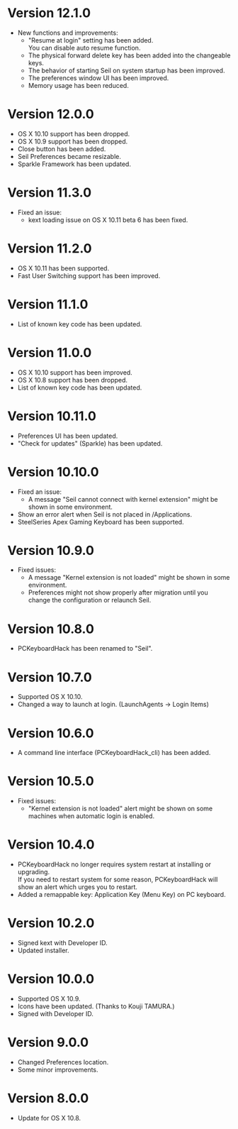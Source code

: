 # Version 12.1.0

* New functions and improvements:
  * "Resume at login" setting has been added. <br />
    You can disable auto resume function.
  * The physical forward delete key has been added into the changeable keys.
  * The behavior of starting Seil on system startup has been improved.
  * The preferences window UI has been improved.
  * Memory usage has been reduced.


# Version 12.0.0

* OS X 10.10 support has been dropped.
* OS X 10.9 support has been dropped.
* Close button has been added.
* Seil Preferences became resizable.
* Sparkle Framework has been updated.


# Version 11.3.0

* Fixed an issue:
  * kext loading issue on OS X 10.11 beta 6 has been fixed.


# Version 11.2.0

* OS X 10.11 has been supported.
* Fast User Switching support has been improved.


# Version 11.1.0

* List of known key code has been updated.


# Version 11.0.0

* OS X 10.10 support has been improved.
* OS X 10.8 support has been dropped.
* List of known key code has been updated.


# Version 10.11.0

* Preferences UI has been updated.
* "Check for updates" (Sparkle) has been updated.


# Version 10.10.0

* Fixed an issue:
    * A message "Seil cannot connect with kernel extension" might be shown in some environment.
* Show an error alert when Seil is not placed in /Applications.
* SteelSeries Apex Gaming Keyboard has been supported.


# Version 10.9.0

* Fixed issues:
  * A message "Kernel extension is not loaded" might be shown in some environment.
  * Preferences might not show properly after migration until you change the configuration or relaunch Seil.


# Version 10.8.0

* PCKeyboardHack has been renamed to "Seil".


# Version 10.7.0

* Supported OS X 10.10.
* Changed a way to launch at login. (LaunchAgents -> Login Items)


# Version 10.6.0

* A command line interface (PCKeyboardHack_cli) has been added.


# Version 10.5.0

* Fixed issues:
    * "Kernel extension is not loaded" alert might be shown on some machines when automatic login is enabled.


# Version 10.4.0

* PCKeyboardHack no longer requires system restart at installing or upgrading. <br />
  If you need to restart system for some reason, PCKeyboardHack will show an alert which urges you to restart.
* Added a remappable key: Application Key (Menu Key) on PC keyboard.


# Version 10.2.0

* Signed kext with Developer ID.
* Updated installer.


# Version 10.0.0

* Supported OS X 10.9.
* Icons have been updated. (Thanks to Kouji TAMURA.)
* Signed with Developer ID.


# Version 9.0.0

* Changed Preferences location.
* Some minor improvements.


# Version 8.0.0

* Update for OS X 10.8.
